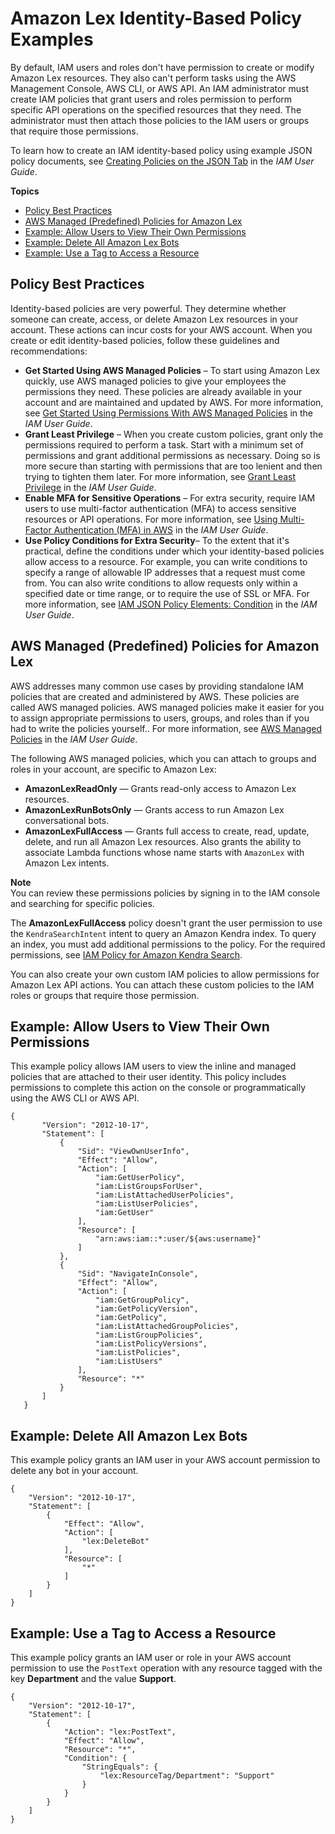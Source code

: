# Amazon Lex Identity\-Based Policy Examples<a name="security_iam_id-based-policy-examples"></a>

By default, IAM users and roles don't have permission to create or modify Amazon Lex resources\. They also can't perform tasks using the AWS Management Console, AWS CLI, or AWS API\. An IAM administrator must create IAM policies that grant users and roles permission to perform specific API operations on the specified resources that they need\. The administrator must then attach those policies to the IAM users or groups that require those permissions\.

To learn how to create an IAM identity\-based policy using example JSON policy documents, see [Creating Policies on the JSON Tab](https://docs.aws.amazon.com/IAM/latest/UserGuide/access_policies_create.html#access_policies_create-json-editor) in the *IAM User Guide*\.

**Topics**
+ [Policy Best Practices](#security_iam_service-with-iam-policy-best-practices)
+ [AWS Managed \(Predefined\) Policies for Amazon Lex](#access-policy-examples-aws-managed)
+ [Example: Allow Users to View Their Own Permissions](#security_iam_id-based-policy-examples-view-own-permissions)
+ [Example: Delete All Amazon Lex Bots](#security_iam_id-based-policy-examples-access-one-bot)
+ [Example: Use a Tag to Access a Resource](#security_iam_id-based-policy-examples-tag)

## Policy Best Practices<a name="security_iam_service-with-iam-policy-best-practices"></a>

Identity\-based policies are very powerful\. They determine whether someone can create, access, or delete Amazon Lex resources in your account\. These actions can incur costs for your AWS account\. When you create or edit identity\-based policies, follow these guidelines and recommendations:
+ **Get Started Using AWS Managed Policies** – To start using Amazon Lex quickly, use AWS managed policies to give your employees the permissions they need\. These policies are already available in your account and are maintained and updated by AWS\. For more information, see [Get Started Using Permissions With AWS Managed Policies](https://docs.aws.amazon.com/IAM/latest/UserGuide/best-practices.html#bp-use-aws-defined-policies) in the *IAM User Guide*\.
+ **Grant Least Privilege** – When you create custom policies, grant only the permissions required to perform a task\. Start with a minimum set of permissions and grant additional permissions as necessary\. Doing so is more secure than starting with permissions that are too lenient and then trying to tighten them later\. For more information, see [Grant Least Privilege](https://docs.aws.amazon.com/IAM/latest/UserGuide/best-practices.html#grant-least-privilege) in the *IAM User Guide*\.
+ **Enable MFA for Sensitive Operations** – For extra security, require IAM users to use multi\-factor authentication \(MFA\) to access sensitive resources or API operations\. For more information, see [Using Multi\-Factor Authentication \(MFA\) in AWS](https://docs.aws.amazon.com/IAM/latest/UserGuide/id_credentials_mfa.html) in the *IAM User Guide*\.
+ **Use Policy Conditions for Extra Security**– To the extent that it's practical, define the conditions under which your identity\-based policies allow access to a resource\. For example, you can write conditions to specify a range of allowable IP addresses that a request must come from\. You can also write conditions to allow requests only within a specified date or time range, or to require the use of SSL or MFA\. For more information, see [IAM JSON Policy Elements: Condition](https://docs.aws.amazon.com/IAM/latest/UserGuide/reference_policies_elements_condition.html) in the *IAM User Guide*\.

## AWS Managed \(Predefined\) Policies for Amazon Lex<a name="access-policy-examples-aws-managed"></a>

AWS addresses many common use cases by providing standalone IAM policies that are created and administered by AWS\. These policies are called AWS managed policies\. AWS managed policies make it easier for you to assign appropriate permissions to users, groups, and roles than if you had to write the policies yourself\.\. For more information, see [AWS Managed Policies](https://docs.aws.amazon.com/IAM/latest/UserGuide/access_policies_managed-vs-inline.html#aws-managed-policies) in the *IAM User Guide*\.

The following AWS managed policies, which you can attach to groups and roles in your account, are specific to Amazon Lex:
+ **AmazonLexReadOnly** — Grants read\-only access to Amazon Lex resources\.
+ **AmazonLexRunBotsOnly** — Grants access to run Amazon Lex conversational bots\.
+ **AmazonLexFullAccess** — Grants full access to create, read, update, delete, and run all Amazon Lex resources\. Also grants the ability to associate Lambda functions whose name starts with `AmazonLex` with Amazon Lex intents\.

**Note**  
You can review these permissions policies by signing in to the IAM console and searching for specific policies\.

The **AmazonLexFullAccess** policy doesn't grant the user permission to use the `KendraSearchIntent` intent to query an Amazon Kendra index\. To query an index, you must add additional permissions to the policy\. For the required permissions, see [IAM Policy for Amazon Kendra Search](built-in-intent-kendra-search.md#kendra-search-iam)\.

You can also create your own custom IAM policies to allow permissions for Amazon Lex API actions\. You can attach these custom policies to the IAM roles or groups that require those permission\.

## Example: Allow Users to View Their Own Permissions<a name="security_iam_id-based-policy-examples-view-own-permissions"></a>

This example policy allows IAM users to view the inline and managed policies that are attached to their user identity\. This policy includes permissions to complete this action on the console or programmatically using the AWS CLI or AWS API\.

```
{
       "Version": "2012-10-17",
       "Statement": [
           {
               "Sid": "ViewOwnUserInfo",
               "Effect": "Allow",
               "Action": [
                   "iam:GetUserPolicy",
                   "iam:ListGroupsForUser",
                   "iam:ListAttachedUserPolicies",
                   "iam:ListUserPolicies",
                   "iam:GetUser"
               ],
               "Resource": [
                   "arn:aws:iam::*:user/${aws:username}"
               ]
           },
           {
               "Sid": "NavigateInConsole",
               "Effect": "Allow",
               "Action": [
                   "iam:GetGroupPolicy",
                   "iam:GetPolicyVersion",
                   "iam:GetPolicy",
                   "iam:ListAttachedGroupPolicies",
                   "iam:ListGroupPolicies",
                   "iam:ListPolicyVersions",
                   "iam:ListPolicies",
                   "iam:ListUsers"
               ],
               "Resource": "*"
           }
       ]
   }
```

## Example: Delete All Amazon Lex Bots<a name="security_iam_id-based-policy-examples-access-one-bot"></a>

This example policy grants an IAM user in your AWS account permission to delete any bot in your account\.

```
{
    "Version": "2012-10-17",
    "Statement": [
        {
            "Effect": "Allow",
            "Action": [
                "lex:DeleteBot"
            ],
            "Resource": [
                "*"
            ]
        }
    ]
}
```

## Example: Use a Tag to Access a Resource<a name="security_iam_id-based-policy-examples-tag"></a>

This example policy grants an IAM user or role in your AWS account permission to use the `PostText` operation with any resource tagged with the key **Department** and the value **Support**\.

```
{
    "Version": "2012-10-17",
    "Statement": [
        {
            "Action": "lex:PostText",
            "Effect": "Allow",
            "Resource": "*",
            "Condition": {
                "StringEquals": {
                    "lex:ResourceTag/Department": "Support"
                }
            }
        }
    ]
}
```